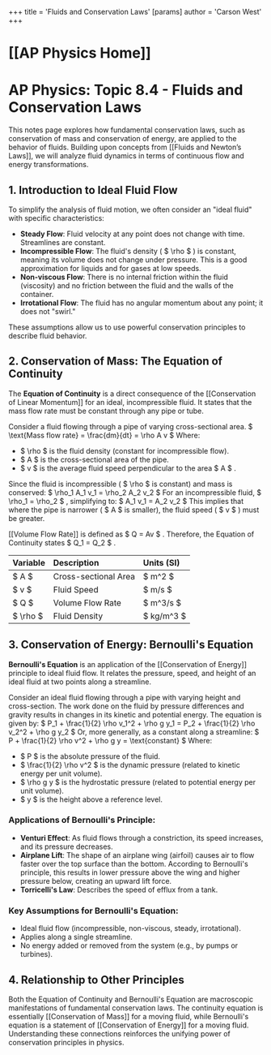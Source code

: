 +++
 title = 'Fluids and Conservation Laws'
[params]
	author = 'Carson West'
+++
# [[AP Physics Home]]
# AP Physics: Topic 8.4 - Fluids and Conservation Laws

This notes page explores how fundamental conservation laws, such as conservation of mass and conservation of energy, are applied to the behavior of fluids. Building upon concepts from [[Fluids and Newton’s Laws]], we will analyze fluid dynamics in terms of continuous flow and energy transformations.

## 1. Introduction to Ideal Fluid Flow

To simplify the analysis of fluid motion, we often consider an "ideal fluid" with specific characteristics:

*   **Steady Flow**: Fluid velocity at any point does not change with time. Streamlines are constant.
*   **Incompressible Flow**: The fluid's density ( $ \rho $ ) is constant, meaning its volume does not change under pressure. This is a good approximation for liquids and for gases at low speeds.
*   **Non-viscous Flow**: There is no internal friction within the fluid (viscosity) and no friction between the fluid and the walls of the container.
*   **Irrotational Flow**: The fluid has no angular momentum about any point; it does not "swirl."

These assumptions allow us to use powerful conservation principles to describe fluid behavior.

## 2. Conservation of Mass: The Equation of Continuity

The **Equation of Continuity** is a direct consequence of the [[Conservation of Linear Momentum]] for an ideal, incompressible fluid. It states that the mass flow rate must be constant through any pipe or tube.

Consider a fluid flowing through a pipe of varying cross-sectional area.
 $  \text{Mass flow rate} = \frac{dm}{dt} = \rho A v  $ 
Where:
*    $ \rho $  is the fluid density (constant for incompressible flow).
*    $ A $  is the cross-sectional area of the pipe.
*    $ v $  is the average fluid speed perpendicular to the area  $ A $ .

Since the fluid is incompressible ( $ \rho $  is constant) and mass is conserved:
 $  \rho_1 A_1 v_1 = \rho_2 A_2 v_2  $ 
For an incompressible fluid,  $ \rho_1 = \rho_2 $ , simplifying to:
 $  A_1 v_1 = A_2 v_2  $ 
This implies that where the pipe is narrower ( $ A $  is smaller), the fluid speed ( $ v $ ) must be greater.

[[Volume Flow Rate]] is defined as  $ Q = Av $ . Therefore, the Equation of Continuity states  $ Q_1 = Q_2 $ .

| Variable | Description                  | Units (SI) |
| :------- | :--------------------------- | :--------- |
|  $ A $       | Cross-sectional Area         |  $ m^2 $       |
|  $ v $       | Fluid Speed                  |  $ m/s $       |
|  $ Q $       | Volume Flow Rate             |  $ m^3/s $     |
|  $ \rho $    | Fluid Density                |  $ kg/m^3 $    |

## 3. Conservation of Energy: Bernoulli's Equation

**Bernoulli's Equation** is an application of the [[Conservation of Energy]] principle to ideal fluid flow. It relates the pressure, speed, and height of an ideal fluid at two points along a streamline.

Consider an ideal fluid flowing through a pipe with varying height and cross-section. The work done on the fluid by pressure differences and gravity results in changes in its kinetic and potential energy.
The equation is given by:
 $  P_1 + \frac{1}{2} \rho v_1^2 + \rho g y_1 = P_2 + \frac{1}{2} \rho v_2^2 + \rho g y_2  $ 
Or, more generally, as a constant along a streamline:
 $  P + \frac{1}{2} \rho v^2 + \rho g y = \text{constant}  $ 
Where:
*    $ P $  is the absolute pressure of the fluid.
*    $ \frac{1}{2} \rho v^2 $  is the dynamic pressure (related to kinetic energy per unit volume).
*    $ \rho g y $  is the hydrostatic pressure (related to potential energy per unit volume).
*    $ y $  is the height above a reference level.

### Applications of Bernoulli's Principle:
*   **Venturi Effect**: As fluid flows through a constriction, its speed increases, and its pressure decreases.
*   **Airplane Lift**: The shape of an airplane wing (airfoil) causes air to flow faster over the top surface than the bottom. According to Bernoulli's principle, this results in lower pressure above the wing and higher pressure below, creating an upward lift force.
*   **Torricelli's Law**: Describes the speed of efflux from a tank.

### Key Assumptions for Bernoulli's Equation:
*   Ideal fluid flow (incompressible, non-viscous, steady, irrotational).
*   Applies along a single streamline.
*   No energy added or removed from the system (e.g., by pumps or turbines).

## 4. Relationship to Other Principles

Both the Equation of Continuity and Bernoulli's Equation are macroscopic manifestations of fundamental conservation laws. The continuity equation is essentially [[Conservation of Mass]] for a moving fluid, while Bernoulli's equation is a statement of [[Conservation of Energy]] for a moving fluid. Understanding these connections reinforces the unifying power of conservation principles in physics.